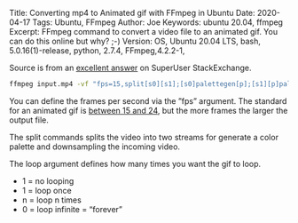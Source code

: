 Title: Converting mp4 to Animated gif with FFmpeg in Ubuntu
Date: 2020-04-17
Tags: Ubuntu, FFmpeg
Author: Joe
Keywords: ubuntu 20.04, ffmpeg
Excerpt: FFmpeg command to convert a video file to an animated gif. You can do this online but why? ;-)
Version: OS, Ubuntu 20.04 LTS, bash, 5.0.16(1)-release, python, 2.7.4, FFmpeg,4.2.2-1,

Source is from an [excellent answer](https://superuser.com/questions/556029/how-do-i-convert-a-video-to-gif-using-ffmpeg-with-reasonable-quality) on SuperUser StackExchange.
```bash
ffmpeg input.mp4 -vf "fps=15,split[s0][s1];[s0]palettegen[p];[s1][p]paletteuse" -loop 0 output.gif
```
You can define the frames per second via the ”fps” argument. The standard for an animated gif is [between 15 and 24](https://www.bluefrogdm.com/blog/best-practices-for-creating-animated-gifs), but the more frames the larger the output file. 

The split commands splits the video into two streams for generate a color palette and downsampling the incoming video. 

The loop argument defines how many times you want the gif to loop.
- 1 = no looping
- 1 = loop once
- n = loop n times
- 0 = loop infinite = “forever”